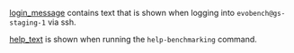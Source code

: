 
[login_message](login_message.txt) contains text that is shown when
logging into `evobench@gs-staging-1` via ssh.

[help_text](help_text.md) is shown when running the
`help-benchmarking` command.


